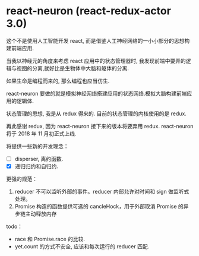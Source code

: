 # react-neuron (react-redux-actor 3.0)

这个不是使用人工智能开发 react, 而是借鉴人工神经网络的一小小部分的思想构建前端应用.

当我以神经元的角度来考虑 react 应用中的状态管理器时, 我发现前端中要弄的逻辑与视图的分离,就好比是生物体中大脑和躯体的分离.

如果生命是编程而来的, 那么编程也应当仿生.

react-neuron 要做的就是模拟神经网络搭建应用的状态网络.模拟大脑构建前端应用的逻辑体.

状态管理的思想, 我是从 redux 得来的. 目前的状态管理的内核使用的是 redux.

再此感谢 redux, 因为 react-neuron 接下来的版本将要弃用 redux. react-neuron 将于 2018 年 11 月初正式上线.

将提供一些新的开发理念：

- [ ] disperser, 离约函数.
- [x] 递归归约和自归约.

更强的规范：

1. reducer 不可以监听外部的事件。reducer 内部允许对时间和 sign 做监听式处理。
2. Promise 构造的函数提供可选的 cancleHock，用于外部取消 Promise 的异步链主动释放内存

todo：

- race 和 Promise.race 的比较.
- yet.count 的方式不安全, 应该和每次运行的 reducer 匹配.
